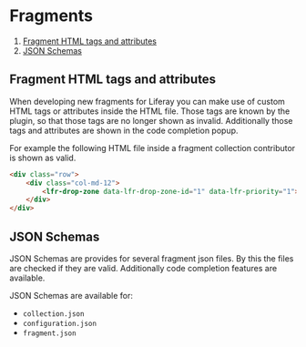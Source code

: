 Fragments
=========

1. [Fragment HTML tags and attributes](#fragment-html-tags-and-attributes)
2. [JSON Schemas](#json-schemas)

Fragment HTML tags and attributes
---------------------------------

When developing new fragments for Liferay you can make use of custom HTML tags or attributes
inside the HTML file. Those tags are known by the plugin, so that those tags are no longer
shown as invalid. Additionally those tags and attributes are shown in the code completion popup.

For example the following HTML file inside a fragment collection contributor is shown as valid.

```html
<div class="row">
    <div class="col-md-12">
        <lfr-drop-zone data-lfr-drop-zone-id="1" data-lfr-priority="1"></lfr-drop-zone>
    </div>
</div>
```

JSON Schemas
------------

JSON Schemas are provides for several fragment json files. By this the files are checked if they are valid. Additionally
code completion features are available.

JSON Schemas are available for:

* `collection.json`
* `configuration.json`
* `fragment.json`